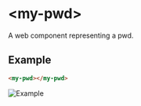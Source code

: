 # &lt;my-pwd&gt;

A web component representing a pwd.

## Example

```html
<my-pwd></my-pwd>
```

![Example](./images/my-pwd.gif)